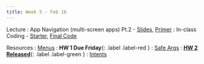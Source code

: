 ```yaml
---
title: Week 5 - Feb 16
---
```


Lecture
: App Navigation (multi-screen apps) Pt.2 - [Slides](https://canvas.upenn.edu/courses/1703225/files/folder/Lecture%20Slides?preview=119584277), [Primer](https://canvas.upenn.edu/courses/1703225/files/folder/Lecture%20Slides?preview=119584311)
  : In-class Coding - [Starter](https://canvas.upenn.edu/courses/1703225/files/folder/Live%20Coding?preview=119575832), [Final Code](https://canvas.upenn.edu/courses/1703225/files/folder/Live%20Coding?preview=119584376)

Resources
: [Menus](https://developer.android.com/develop/ui/views/components/menus)
  : **HW 1 Due Friday**{: .label .label-red }
: [Safe Args](https://developer.android.com/guide/navigation/navigation-pass-data)
  : [**HW 2 Released**](https://cis1950android.github.io/%5Chomework2){: .label .label-green }
: [Intents](https://developer.android.com/guide/components/intents-filters)
